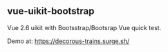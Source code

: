 ## vue-uikit-bootstrap

Vue 2.6 uikit with Bootsstrap/Bootsrap Vue quick test.

Demo at:  https://decorous-trains.surge.sh/
